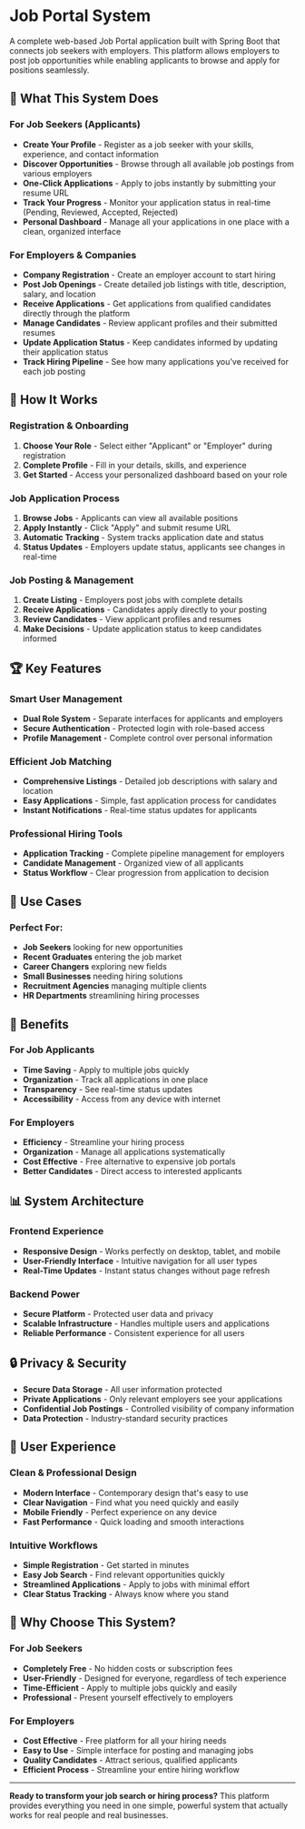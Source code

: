 # Job Portal System

A complete web-based Job Portal application built with Spring Boot that connects job seekers with employers. This platform allows employers to post job opportunities while enabling applicants to browse and apply for positions seamlessly.

## 🎯 What This System Does

### For Job Seekers (Applicants)
- **Create Your Profile** - Register as a job seeker with your skills, experience, and contact information
- **Discover Opportunities** - Browse through all available job postings from various employers
- **One-Click Applications** - Apply to jobs instantly by submitting your resume URL
- **Track Your Progress** - Monitor your application status in real-time (Pending, Reviewed, Accepted, Rejected)
- **Personal Dashboard** - Manage all your applications in one place with a clean, organized interface

### For Employers & Companies
- **Company Registration** - Create an employer account to start hiring
- **Post Job Openings** - Create detailed job listings with title, description, salary, and location
- **Receive Applications** - Get applications from qualified candidates directly through the platform
- **Manage Candidates** - Review applicant profiles and their submitted resumes
- **Update Application Status** - Keep candidates informed by updating their application status
- **Track Hiring Pipeline** - See how many applications you've received for each job posting

## 🔄 How It Works

### Registration & Onboarding
1. **Choose Your Role** - Select either "Applicant" or "Employer" during registration
2. **Complete Profile** - Fill in your details, skills, and experience
3. **Get Started** - Access your personalized dashboard based on your role

### Job Application Process
1. **Browse Jobs** - Applicants can view all available positions
2. **Apply Instantly** - Click "Apply" and submit resume URL
3. **Automatic Tracking** - System tracks application date and status
4. **Status Updates** - Employers update status, applicants see changes in real-time

### Job Posting & Management
1. **Create Listing** - Employers post jobs with complete details
2. **Receive Applications** - Candidates apply directly to your posting
3. **Review Candidates** - View applicant profiles and resumes
4. **Make Decisions** - Update application status to keep candidates informed

## 🏆 Key Features

### Smart User Management
- **Dual Role System** - Separate interfaces for applicants and employers
- **Secure Authentication** - Protected login with role-based access
- **Profile Management** - Complete control over personal information

### Efficient Job Matching
- **Comprehensive Listings** - Detailed job descriptions with salary and location
- **Easy Applications** - Simple, fast application process for candidates
- **Instant Notifications** - Real-time status updates for applicants

### Professional Hiring Tools
- **Application Tracking** - Complete pipeline management for employers
- **Candidate Management** - Organized view of all applicants
- **Status Workflow** - Clear progression from application to decision

## 💼 Use Cases

### Perfect For:
- **Job Seekers** looking for new opportunities
- **Recent Graduates** entering the job market
- **Career Changers** exploring new fields
- **Small Businesses** needing hiring solutions
- **Recruitment Agencies** managing multiple clients
- **HR Departments** streamlining hiring processes

## 🚀 Benefits

### For Job Applicants
- **Time Saving** - Apply to multiple jobs quickly
- **Organization** - Track all applications in one place
- **Transparency** - See real-time status updates
- **Accessibility** - Access from any device with internet

### For Employers
- **Efficiency** - Streamline your hiring process
- **Organization** - Manage all applications systematically
- **Cost Effective** - Free alternative to expensive job portals
- **Better Candidates** - Direct access to interested applicants

## 📊 System Architecture

### Frontend Experience
- **Responsive Design** - Works perfectly on desktop, tablet, and mobile
- **User-Friendly Interface** - Intuitive navigation for all user types
- **Real-Time Updates** - Instant status changes without page refresh

### Backend Power
- **Secure Platform** - Protected user data and privacy
- **Scalable Infrastructure** - Handles multiple users and applications
- **Reliable Performance** - Consistent experience for all users

## 🔒 Privacy & Security

- **Secure Data Storage** - All user information protected
- **Private Applications** - Only relevant employers see your applications
- **Confidential Job Postings** - Controlled visibility of company information
- **Data Protection** - Industry-standard security practices

## 🎨 User Experience

### Clean & Professional Design
- **Modern Interface** - Contemporary design that's easy to use
- **Clear Navigation** - Find what you need quickly and easily
- **Mobile Friendly** - Perfect experience on any device
- **Fast Performance** - Quick loading and smooth interactions

### Intuitive Workflows
- **Simple Registration** - Get started in minutes
- **Easy Job Search** - Find relevant opportunities quickly
- **Streamlined Applications** - Apply to jobs with minimal effort
- **Clear Status Tracking** - Always know where you stand

## 🌟 Why Choose This System?

### For Job Seekers
- **Completely Free** - No hidden costs or subscription fees
- **User-Friendly** - Designed for everyone, regardless of tech experience
- **Time-Efficient** - Apply to multiple jobs quickly and easily
- **Professional** - Present yourself effectively to employers

### For Employers
- **Cost Effective** - Free platform for all your hiring needs
- **Easy to Use** - Simple interface for posting and managing jobs
- **Quality Candidates** - Attract serious, qualified applicants
- **Efficient Process** - Streamline your entire hiring workflow

---

**Ready to transform your job search or hiring process?** This platform provides everything you need in one simple, powerful system that actually works for real people and real businesses.
